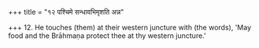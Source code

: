+++
title = "१२ पश्चिमे सन्धावभिमृशति अन्न"

+++
12. He touches (them) at their western juncture with (the words), 'May food and the Brāhmaṇa protect thee at thy western juncture.'
